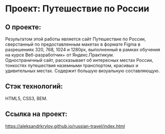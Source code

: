 # Проект: Путешествие по России

## О проекте:
Результатом этой работы является сайт Путешествие по России, сверстанный по предоставленным макетах в формате Figma в разрешениях 320, 768, 1024 и 1280px, выполненный в рамках обучения на курсе Веб-разработчик+ от Яндекс.Практикум.<br />
Одностраничный сайт, рассказывает об интересных местах России, тонкостях путешествия наземными транспортом, красивых и удивительных местах. Содержит большую визуальную составляющую.

## Стэк технологий:
HTML5, CSS3, BEM.

## Ссылка на проект:
https://aleksandrkrylov.github.io/russian-travel/index.html
